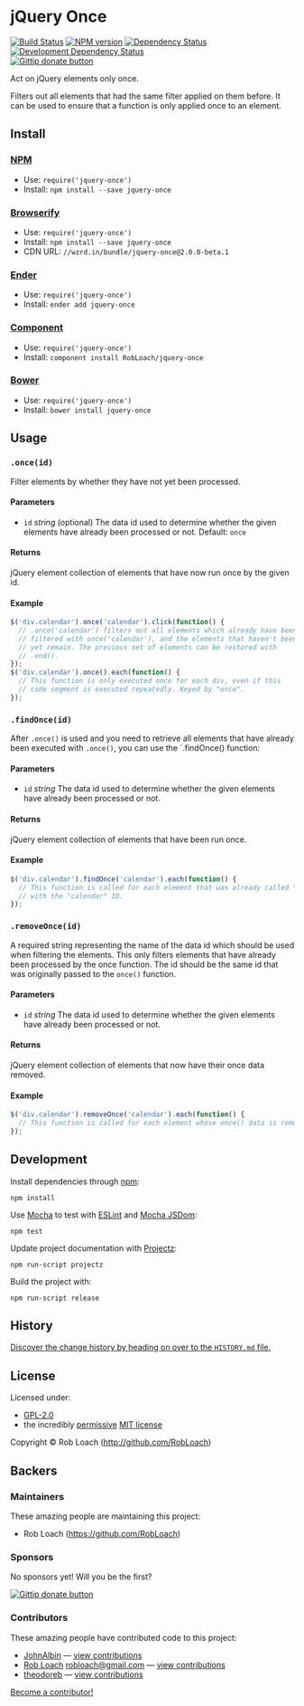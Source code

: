 
<!-- TITLE/ -->

# jQuery Once

<!-- /TITLE -->


<!-- BADGES/ -->

[![Build Status](http://img.shields.io/travis-ci/RobLoach/jquery-once.png?branch=master)](http://travis-ci.org/RobLoach/jquery-once "Check this project's build status on TravisCI")
[![NPM version](http://badge.fury.io/js/jquery-once.png)](https://npmjs.org/package/jquery-once "View this project on NPM")
[![Dependency Status](https://david-dm.org/RobLoach/jquery-once.png?theme=shields.io)](https://david-dm.org/RobLoach/jquery-once)
[![Development Dependency Status](https://david-dm.org/RobLoach/jquery-once/dev-status.png?theme=shields.io)](https://david-dm.org/RobLoach/jquery-once#info=devDependencies)<br/>
[![Gittip donate button](http://img.shields.io/gittip/robloach.png)](https://www.gittip.com/robloach/ "Donate weekly to this project using Gittip")

<!-- /BADGES -->


<!-- DESCRIPTION/ -->

Act on jQuery elements only once.

<!-- /DESCRIPTION -->


Filters out all elements that had the same filter applied on them before. It can
be used to ensure that a function is only applied once to an element.


<!-- INSTALL/ -->

## Install

### [NPM](http://npmjs.org/)
- Use: `require('jquery-once')`
- Install: `npm install --save jquery-once`

### [Browserify](http://browserify.org/)
- Use: `require('jquery-once')`
- Install: `npm install --save jquery-once`
- CDN URL: `//wzrd.in/bundle/jquery-once@2.0.0-beta.1`

### [Ender](http://ender.jit.su/)
- Use: `require('jquery-once')`
- Install: `ender add jquery-once`

### [Component](http://github.com/component/component)
- Use: `require('jquery-once')`
- Install: `component install RobLoach/jquery-once`

### [Bower](http://bower.io/)
- Use: `require('jquery-once')`
- Install: `bower install jquery-once`

<!-- /INSTALL -->


## Usage

### `.once(id)`

Filter elements by whether they have not yet been processed.

#### Parameters

* `id` *string* (optional) The data id used to determine whether the given elements have
already been processed or not. Default: `once`

#### Returns

jQuery element collection of elements that have now run once by the given id.

#### Example

``` javascript
$('div.calendar').once('calendar').click(function() {
  // .once('calendar') filters out all elements which already have been
  // filtered with once('calendar'), and the elements that haven't been filtered
  // yet remain. The previous set of elements can be restored with
  // .end().
});
$('div.calendar').once().each(function() {
  // This function is only executed once for each div, even if this
  // code segment is executed repeatedly. Keyed by "once".
});
```


### `.findOnce(id)`

After `.once()` is used and you need to retrieve all elements that have already
been executed with `.once()`, you can use the `.findOnce() function:

#### Parameters

* `id` *string* The data id used to determine whether the given elements have
already been processed or not.

#### Returns

jQuery element collection of elements that have been run once.

#### Example

``` javascript
$('div.calendar').findOnce('calendar').each(function() {
  // This function is called for each element that was already called "once"
  // with the "calendar" ID.
});
```

### `.removeOnce(id)`

A required string representing the name of the data id which should be used when
filtering the elements. This only filters elements that have already been processed by
the once function. The id should be the same id that was originally passed to the
`once()` function.

#### Parameters

* `id` *string* The data id used to determine whether the given elements have
already been processed or not.

#### Returns

jQuery element collection of elements that now have their once data removed.

#### Example

``` javascript
$('div.calendar').removeOnce('calendar').each(function() {
  // This function is called for each element whose once() data is removed.
});
```


## Development

Install dependencies through [npm](http://npmjs.org):

    npm install

Use [Mocha](http://mochajs.org) to test with [ESLint](http://eslint.org) and
[Mocha JSDom](https://github.com/rstacruz/mocha-jsdom):

    npm test

Update project documentation with [Projectz](https://github.com/bevry/projectz):

    npm run-script projectz

Build the project with:

    npm run-script release


<!-- HISTORY/ -->

## History
[Discover the change history by heading on over to the `HISTORY.md` file.](https://github.com/RobLoach/jquery-once/blob/master/HISTORY.md#files)

<!-- /HISTORY -->


<!-- LICENSE/ -->

## License

Licensed under:

- [GPL-2.0](http://opensource.org/licenses/gpl-2.0.php)
- the incredibly [permissive](http://en.wikipedia.org/wiki/Permissive_free_software_licence) [MIT license](http://opensource.org/licenses/MIT)

Copyright &copy; Rob Loach (http://github.com/RobLoach)

<!-- /LICENSE -->


<!-- BACKERS/ -->

## Backers

### Maintainers

These amazing people are maintaining this project:

- Rob Loach (https://github.com/RobLoach)

### Sponsors

No sponsors yet! Will you be the first?

[![Gittip donate button](http://img.shields.io/gittip/robloach.png)](https://www.gittip.com/robloach/ "Donate weekly to this project using Gittip")

### Contributors

These amazing people have contributed code to this project:

- [JohnAlbin](https://github.com/JohnAlbin) — [view contributions](https://github.com/RobLoach/jquery-once/commits?author=JohnAlbin)
- [Rob Loach](https://github.com/RobLoach) <robloach@gmail.com> — [view contributions](https://github.com/RobLoach/jquery-once/commits?author=RobLoach)
- [theodoreb](https://github.com/theodoreb) — [view contributions](https://github.com/RobLoach/jquery-once/commits?author=theodoreb)

[Become a contributor!](https://github.com/RobLoach/jquery-once/blob/master/CONTRIBUTING.md#files)

<!-- /BACKERS -->
